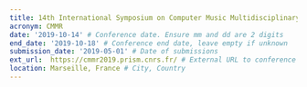 ```yaml
---
title: 14th International Symposium on Computer Music Multidisciplinary Research CMMR 2019
acronym: CMMR
date: '2019-10-14' # Conference date. Ensure mm and dd are 2 digits
end_date: '2019-10-18' # Conference end date, leave empty if unknown
submission_date: '2019-05-01' # Date of submissions
ext_url:  https://cmmr2019.prism.cnrs.fr/ # External URL to conference website
location: Marseille, France # City, Country
---
```

